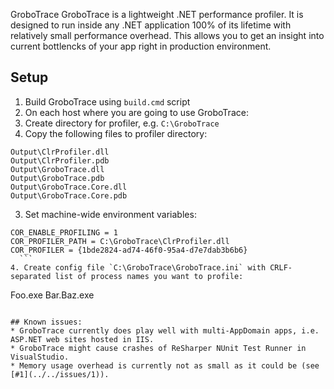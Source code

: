  GroboTrace
GroboTrace is a lightweight .NET performance profiler. It is designed to run inside any .NET application 100% of its lifetime with relatively small performance overhead. This allows you to get an insight into current bottlencks of your app right in production environment.

## Setup
1. Build GroboTrace using `build.cmd` script
2. On each host where you are going to use GroboTrace:
  1. Create directory for profiler, e.g. `C:\GroboTrace`
  2. Copy the following files to profiler directory:
  ```
  Output\ClrProfiler.dll
  Output\ClrProfiler.pdb
  Output\GroboTrace.dll
  Output\GroboTrace.pdb
  Output\GroboTrace.Core.dll
  Output\GroboTrace.Core.pdb
  ```
  3. Set machine-wide environment variables:
  ```
  COR_ENABLE_PROFILING = 1
  COR_PROFILER_PATH = C:\GroboTrace\ClrProfiler.dll
  COR_PROFILER = {1bde2824-ad74-46f0-95a4-d7e7dab3b6b6}
    ```
  4. Create config file `C:\GroboTrace\GroboTrace.ini` with CRLF-separated list of process names you want to profile:
  ```
  Foo.exe
  Bar.Baz.exe
  ```

## Known issues:
* GroboTrace currently does play well with multi-AppDomain apps, i.e. ASP.NET web sites hosted in IIS.
* GroboTrace might cause crashes of ReSharper NUnit Test Runner in VisualStudio.
* Memory usage overhead is currently not as small as it could be (see [#1](../../issues/1)).
